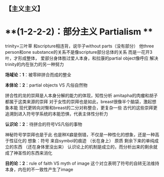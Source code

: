 ## **【主义主义】**

#  **(1-2-2-2)：部分主义 Partialism  **
trinity=三叶草
和scripture相违背，说华子without parts（没有部分）
他three person和one substance的关系不是像scripture部分总体的关系
而是一花开3叶，才形成整体，
爱部分身体胜过爱人本身，和拉康的partial object像呼应
解决trinity的内在张力的另一种努力

**场域论：1**：被零碎拼合而成的整全


**本体论：2**：partial objects VS 凡俗自然物

拼合性的龙的崇拜是人本身分解的能力的体现，知性分析
amitapha的肉瘤和胡子都属于这类来源的崇拜
对于女性的崇拜也是如此，breast很像半个脑袋，激起想象本能
现代更转向对臀和breast的二分对称整合，更复杂一些
古代的这些崇拜更追溯到进入符号学系统的本能恐惧，代表主体性分析力

**认识论：2**：待拼合的符号VS凡俗的事物


神秘符号学崇拜也是于此
也是种X癖是倒错，不仅是一种性化的想象，还是一种高于性征化的
想象：符号  来自symbol的痕迹     （长在身上）
      原质   剩余下来的单纯成立的东西 （还在身体里没出来）
认识论上的机制是成立的，而分析出来的剩余就成了神圣性的东西来消化

**目的论：2**：rule of  faith VS myth of image
这个对立表明了符号的自转无法维持本身，内在的不一致性产生了image

